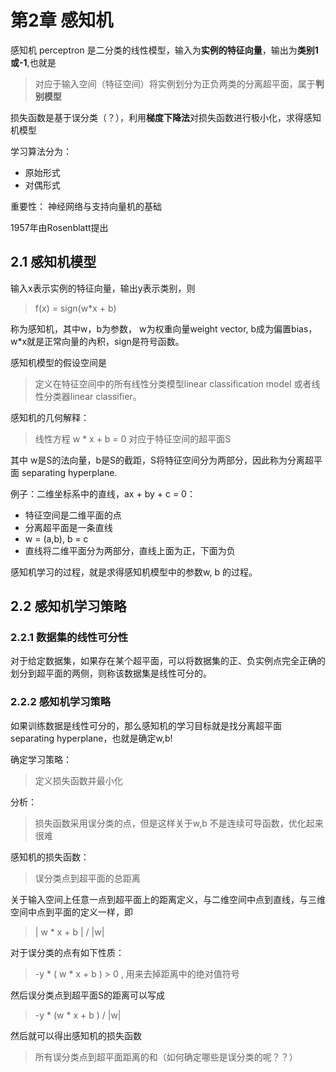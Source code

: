 # 第2章 感知机

感知机 perceptron 是二分类的线性模型，输入为**实例的特征向量**，输出为**类别1或-1**,也就是

> 对应于输入空间（特征空间）将实例划分为正负两类的分离超平面，属于**判别模型**

损失函数是基于误分类（？），利用**梯度下降法**对损失函数进行极小化，求得感知机模型

学习算法分为：

- 原始形式
- 对偶形式

重要性： 神经网络与支持向量机的基础

1957年由Rosenblatt提出



## 2.1 感知机模型

输入x表示实例的特征向量，输出y表示类别，则

> f(x) = sign(w*x + b)

称为感知机，其中w，b为参数， w为权重向量weight vector, b成为偏置bias，w*x就是正常向量的內积，sign是符号函数。

感知机模型的假设空间是

> 定义在特征空间中的所有线性分类模型linear classification model 或者线性分类器linear classifier。

感知机的几何解释：

> 线性方程 w * x + b = 0 对应于特征空间的超平面S

其中 w是S的法向量，b是S的截距，S将特征空间分为两部分，因此称为分离超平面 separating hyperplane.



例子：二维坐标系中的直线，ax + by + c = 0：

- 特征空间是二维平面的点
- 分离超平面是一条直线
- w = (a,b), b = c
- 直线将二维平面分为两部分，直线上面为正，下面为负



感知机学习的过程，就是求得感知机模型中的参数w, b 的过程。



## 2.2 感知机学习策略

###  2.2.1 数据集的线性可分性

对于给定数据集，如果存在某个超平面，可以将数据集的正、负实例点完全正确的划分到超平面的两侧，则称该数据集是线性可分的。



### 2.2.2 感知机学习策略

如果训练数据是线性可分的，那么感知机的学习目标就是找分离超平面 separating hyperplane，也就是确定w,b!

确定学习策略：

> 定义损失函数并最小化

分析：

> 损失函数采用误分类的点，但是这样关于w,b 不是连续可导函数，优化起来很难

感知机的损失函数：

> 误分类点到超平面的总距离

关于输入空间上任意一点到超平面上的距离定义，与二维空间中点到直线，与三维空间中点到平面的定义一样，即

> | w * x + b | / |w|



对于误分类的点有如下性质：

> -y * ( w * x + b ) > 0  , 用来去掉距离中的绝对值符号

然后误分类点到超平面S的距离可以写成

> -y * (w * x + b ) / |w|

然后就可以得出感知机的损失函数

> 所有误分类点到超平面距离的和（如何确定哪些是误分类的呢？？）

